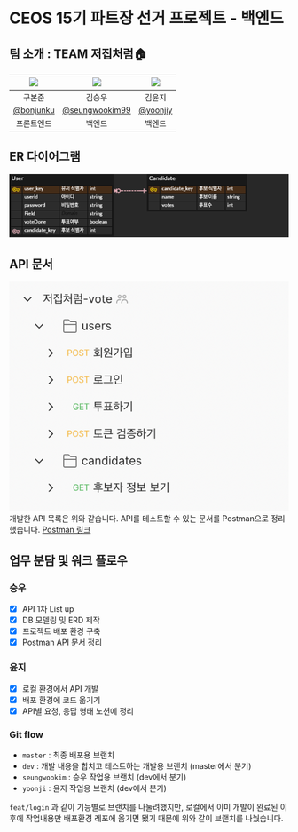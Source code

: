 # CEOS 15기 파트장 선거 프로젝트 - 백엔드
## 팀 소개 : TEAM 저집처럼🏠

| <img src ="https://avatars.githubusercontent.com/u/62752488?v=4" width = 150/> |                 <img src ="https://avatars.githubusercontent.com/u/48646015?v=4" width = 150/>                 | <img src ="https://avatars.githubusercontent.com/u/90975718?v=4" width = 150/> |
| :----------------------------------------------------------------------------: | :------------------------------------------------------------------------------------------------------------: | :----------------------------------------------------------------------------: |
|                                     구본준                                     |                                                     김승우                                                     |                                     김윤지                                     |
|                           <a href ="">@bonjunku</a>                            | <a href ="https://github.com/Like-that-house/django-vote-14th/commits?author=seungwooKim99">@seungwookim99</a> |               <a href ="https://github.com/yoonjiy">@yoonjiy</a>               |
|                                   프론트엔드                                   |                                                     백엔드                                                     |                                     백엔드                                     |

## ER 다이어그램
![erd](./img/erd.png)

## API 문서
![erd](./img/apiList.png)
개발한 API 목록은 위와 같습니다. API를 테스트할 수 있는 문서를 Postman으로 정리했습니다.
[Postman 링크](https://www.getpostman.com/collections/25c511ee513891e65a7c)

## 업무 분담 및 워크 플로우
### 승우
- [x] API 1차 List up
- [x] DB 모델링 및 ERD 제작
- [x] 프로젝트 배포 환경 구축
- [x] Postman API 문서 정리

### 윤지
- [x] 로컬 환경에서 API 개발
- [x] 배포 환경에 코드 옮기기
- [x] API별 요청, 응답 형태 노션에 정리

### Git flow
- `master` : 최종 배포용 브랜치
- `dev` : 개발 내용을 합치고 테스트하는 개발용 브랜치 (master에서 분기)
- `seungwookim` : 승우 작업용 브랜치 (dev에서 분기)
- `yoonji` : 윤지 작업용 브랜치 (dev에서 분기)

`feat/login` 과 같이 기능별로 브랜치를 나눌려했지만, 로컬에서 이미 개발이 완료된 이후에 
작업내용만 배포환경 레포에 옮기면 됐기 때문에 위와 같이 브랜치를 나눴습니다.